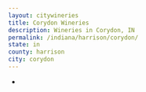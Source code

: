 ```yaml
---
layout: citywineries
title: Corydon Wineries
description: Wineries in Corydon, IN
permalink: /indiana/harrison/corydon/
state: in
county: harrison
city: corydon
---
```

-

